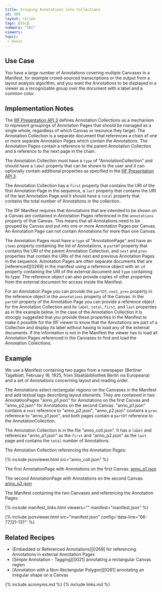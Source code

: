 ```yaml
---
title: Grouping Annotations into Collections
id: 309
layout: recipe
tags: [tbc]
summary: "tbc"
viewers:
topic: 
 - basic
---
```


## Use Case

You have a large number of Annotations covering multiple Canvases in a Manifest, for example crowd-sourced transcriptions or the output from a layout analysis algorithm, and you want the Annotations to be displayed in a viewer as a recognizable group over the document with a label and a common color.

## Implementation Notes

The [IIIF Presentation API 3](https://iiif.io/api/presentation/3.0/#58-annotation-collection) defines Annotation Collections as a mechanism to represent groupings of Annotation Pages that should be managed as a single whole, regardless of which Canvas or resource they target. The Annotation Collection is a separate document that references a chain of one or more separate Annotation Pages which contain the Annotations. The Annotation Pages contain a reference to the parent Annotation Collection and a reference to the next page in the chain.

The Annotation Collection must have a `type` of "AnnotationCollection" and should have a `label` property that can be shown to the user and it can optionally contain additional properties as specified in the [IIIF Presentation API 3](https://iiif.io/api/presentation/3.0/#a-summary-of-property-requirements). 

The Annotation Collection has a `first` property that contains the URI of the first Annotation Page in the sequence, a `last` property that contains the URI of the last Annotation Page and it should have a `total` property that contains the total number of Annotations in the collection.

The IIIF Manifest requires that Annotations that are intended to be shown on a Canvas are contained in Annotation Pages referenced in the `annotations` property of that Canvas. This means that all Annotations need to be grouped by Canvas and put into one or more Annotation Pages per Canvas. An Annotation Page can not contain Annotations for more than one Canvas.

The Annotation Pages must have a `type` of "AnnotationPage" and have an `items` property containing the list of Annotations, a `partOf` property that contains the URI of the parent Annotation Collection, and `next` and `prev` properties that contain the URIs of the next and previous Annotation Pages in the sequence. Annotation Pages are often separate documents that are [referenced][0269] in the manifest using a reference object with an `id` property containing the URI of the external document and `type` containing its type. The reference object can also provide copies of other properties from the external document for access inside the Manifest.

For an Annotation Page you can provide the `partOf`, `next`, `prev` property in the reference object in the `annotations` property of the Canvas. In the `partOf` property of the Annotation Page you can provide a reference object for the Annotation Collection and its `label`, `total`, `first`, and `last` properties as in the example below. In the case of the Annotation Collection it is strongly suggested that you provide these properties in the Manifest to make it possible for the IIIF viewer to know that the Annotations are part of a Collection and display its label without having to load any of the external documents. If the information is not in the Manifest the viewer has to load all Annotation Pages referenced in the Canvases to find and load the Annotation Collections.

## Example

We use a Manifest containing two pages from a newspaper (Berliner Tageblatt, February 16, 1925, from Staatsbibliothek Berlin via Europeana) and a set of Annotations concerning layout and reading order.

The Annotations select rectangular regions on the Canvases in the Manifest and add textual tags describing layout elements. They are contained in two AnnotationPages "anno_p1.json" for Annotations on the first Canvas and "anno_p2.json" for Annotations on the second Canvas. "anno_p1.json" contains a `next` reference to "anno_p2.json", "anno_p2.json" contains a `prev` reference to "anno_p1.json", and both pages contain a `partOf` reference to the AnnotationCollection.

The Annotation Collection is in the file "anno_coll.json". It has a `label` and references "anno_p1.json" as the `first` and "anno_p2.json" as the `last` page and contains the `total` number of Annotations.

The Annotation Collection referencing the Annotation Pages:

{% include jsonviewer.html src="anno_coll.json" %}

The first AnnotationPage with Annotations on the first Canvas: [anno_p1.json](anno_p1.json)

The second AnnotationPage with Annotations on the second Canvas: [anno_p2.json](anno_p2.json)

The Manifest containing the two Canvases and referencing the Annotation Pages:

{% include manifest_links.html viewers="" manifest="manifest.json" %}

{% include jsonviewer.html src="manifest.json" config='data-line="66-77,121-131"' %}

## Related Recipes

* [Embedded or Referenced Annotations][0269] for referencing Annotations in external Annotation Pages
* [Simple Annotation - Tagging][0021] annotating a rectangular Canvas region
* [Annotation with a Non-Rectangular Polygon][0261] annotating an irregular shape on a Canvas

{% include acronyms.md %}
{% include links.md %}
